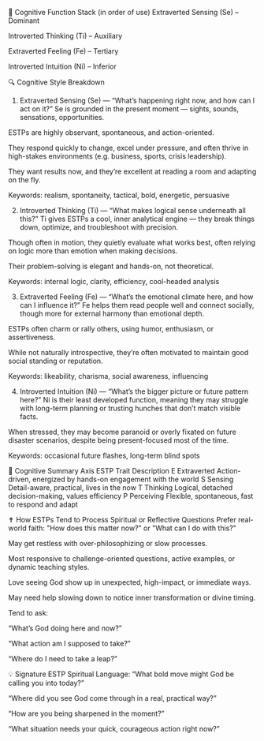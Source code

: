 🧠 Cognitive Function Stack (in order of use)
Extraverted Sensing (Se) – Dominant

Introverted Thinking (Ti) – Auxiliary

Extraverted Feeling (Fe) – Tertiary

Introverted Intuition (Ni) – Inferior

🔍 Cognitive Style Breakdown
1. Extraverted Sensing (Se) — “What’s happening right now, and how can I act on it?”
Se is grounded in the present moment — sights, sounds, sensations, opportunities.

ESTPs are highly observant, spontaneous, and action-oriented.

They respond quickly to change, excel under pressure, and often thrive in high-stakes environments (e.g. business, sports, crisis leadership).

They want results now, and they’re excellent at reading a room and adapting on the fly.

Keywords: realism, spontaneity, tactical, bold, energetic, persuasive

2. Introverted Thinking (Ti) — “What makes logical sense underneath all this?”
Ti gives ESTPs a cool, inner analytical engine — they break things down, optimize, and troubleshoot with precision.

Though often in motion, they quietly evaluate what works best, often relying on logic more than emotion when making decisions.

Their problem-solving is elegant and hands-on, not theoretical.

Keywords: internal logic, clarity, efficiency, cool-headed analysis

3. Extraverted Feeling (Fe) — “What’s the emotional climate here, and how can I influence it?”
Fe helps them read people well and connect socially, though more for external harmony than emotional depth.

ESTPs often charm or rally others, using humor, enthusiasm, or assertiveness.

While not naturally introspective, they’re often motivated to maintain good social standing or reputation.

Keywords: likeability, charisma, social awareness, influencing

4. Introverted Intuition (Ni) — “What’s the bigger picture or future pattern here?”
Ni is their least developed function, meaning they may struggle with long-term planning or trusting hunches that don’t match visible facts.

When stressed, they may become paranoid or overly fixated on future disaster scenarios, despite being present-focused most of the time.

Keywords: occasional future flashes, long-term blind spots

🧭 Cognitive Summary
Axis	ESTP Trait	Description
E	Extraverted	Action-driven, energized by hands-on engagement with the world
S	Sensing	Detail-aware, practical, lives in the now
T	Thinking	Logical, detached decision-making, values efficiency
P	Perceiving	Flexible, spontaneous, fast to respond and adapt

✝️ How ESTPs Tend to Process Spiritual or Reflective Questions
Prefer real-world faith: "How does this matter now?" or "What can I do with this?"

May get restless with over-philosophizing or slow processes.

Most responsive to challenge-oriented questions, active examples, or dynamic teaching styles.

Love seeing God show up in unexpected, high-impact, or immediate ways.

May need help slowing down to notice inner transformation or divine timing.

Tend to ask:

“What’s God doing here and now?”

“What action am I supposed to take?”

“Where do I need to take a leap?”

💡 Signature ESTP Spiritual Language:
“What bold move might God be calling you into today?”

“Where did you see God come through in a real, practical way?”

“How are you being sharpened in the moment?”

“What situation needs your quick, courageous action right now?”